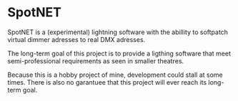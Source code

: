 # SpotNET
SpotNET is a (experimental) lightning software with the abillity to softpatch virtual dimmer adresses to real DMX adresses.

The long-term goal of this project is to provide a ligthing software that meet semi-professional requirements as seen in smaller theatres.

Because this is a hobby project of mine, development could stall at some times. There is also no garantuee that this project will ever reach its long-term goal.
